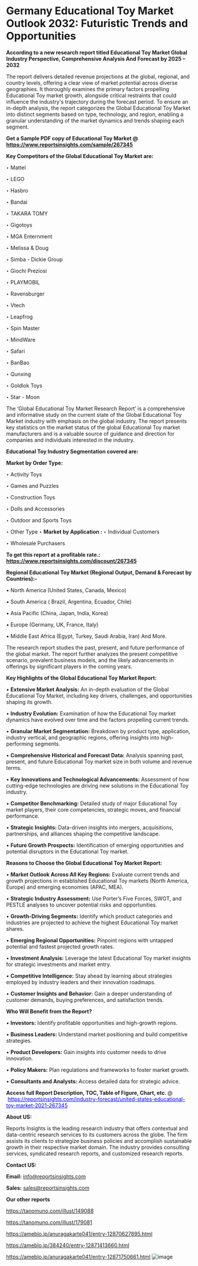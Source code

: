 # Germany Educational Toy Market Outlook 2032: Futuristic Trends and Opportunities

<strong>According to a new research report titled Educational Toy Market Global Industry Perspective, Comprehensive Analysis And Forecast by 2025 – 2032</strong>

The report delivers detailed revenue projections at the global, regional, and country levels, offering a clear view of market potential across diverse geographies. It thoroughly examines the primary factors propelling Educational Toy market growth, alongside critical restraints that could influence the industry's trajectory during the forecast period. To ensure an in-depth analysis, the report categorizes the Global Educational Toy Market into distinct segments based on type, technology, and region, enabling a granular understanding of the market dynamics and trends shaping each segment.

<strong>Get a Sample PDF copy of Educational Toy Market </strong><strong>@<a href=https://www.reportsinsights.com/sample/267345 style=color:#0000ff;> https://www.reportsinsights.com/sample/267345</a></strong></font>

<strong>Key Competitors of the Global Educational Toy Market are:</strong>

‣ Mattel

‣ LEGO

‣ Hasbro

‣ Bandai

‣ TAKARA TOMY

‣ Gigotoys

‣ MGA Enternment

‣ Melissa & Doug

‣ Simba - Dickie Group

‣ Giochi Preziosi

‣ PLAYMOBIL

‣ Ravensburger

‣ Vtech

‣ Leapfrog

‣ Spin Master

‣ MindWare

‣ Safari

‣ BanBao

‣ Qunxing

‣ Goldlok Toys

‣ Star - Moon

The ‘Global Educational Toy Market Research Report’ is a comprehensive and informative study on the current state of the Global Educational Toy Market industry with emphasis on the global industry. The report presents key statistics on the market status of the global Educational Toy market manufacturers and is a valuable source of guidance and direction for companies and individuals interested in the industry.

<strong>Educational Toy Industry Segmentation covered are:</strong>

<strong>Market by Order Type: </strong>

‣ Activity Toys

‣ Games and Puzzles

‣ Construction Toys

‣ Dolls and Accessories

‣ Outdoor and Sports Toys

‣ Other Type
‣ 
<strong>Market by Application :</strong>
‣ Individual Customers

‣ Wholesale Purchasers

<strong>To get this report at a profitable rate.: <a href=https://www.reportsinsights.com/discount/267345 style=color:#0000ff;>https://www.reportsinsights.com/discount/267345</a></strong></font>

<strong>Regional Educational Toy Market (Regional Output, Demand &amp; Forecast by Countries):-</strong>

• North America (United States, Canada, Mexico)

• South America ( Brazil, Argentina, Ecuador, Chile)

• Asia Pacific (China, Japan, India, Korea)

• Europe (Germany, UK, France, Italy)

• Middle East Africa (Egypt, Turkey, Saudi Arabia, Iran) And More.

The research report studies the past, present, and future performance of the global market. The report further analyzes the present competitive scenario, prevalent business models, and the likely advancements in offerings by significant players in the coming years.

<strong>Key Highlights of the Global Educational Toy Market Report:</strong>

• <strong>Extensive Market Analysis:</strong> An in-depth evaluation of the Global Educational Toy Market, including key drivers, challenges, and opportunities shaping its growth.

• <strong>Industry Evolution:</strong> Examination of how the Educational Toy market dynamics have evolved over time and the factors propelling current trends.

• <strong>Granular Market Segmentation:</strong> Breakdown by product type, application, industry vertical, and geographic regions, offering insights into high-performing segments.

• <strong>Comprehensive Historical and Forecast Data:</strong> Analysis spanning past, present, and future Educational Toy market size in both volume and revenue terms.

• <strong>Key Innovations and Technological Advancements:</strong> Assessment of how cutting-edge technologies are driving new solutions in the Educational Toy industry.

• <strong>Competitor Benchmarking:</strong> Detailed study of major Educational Toy market players, their core competencies, strategic moves, and financial performance.

• <strong>Strategic Insights:</strong> Data-driven insights into mergers, acquisitions, partnerships, and alliances shaping the competitive landscape.

• <strong>Future Growth Prospects:</strong> Identification of emerging opportunities and potential disruptors in the Educational Toy market.

<strong>Reasons to Choose the Global Educational Toy Market Report:</strong>

• <strong>Market Outlook Across All Key Regions:</strong> Evaluate current trends and growth projections in established Educational Toy markets (North America, Europe) and emerging economies (APAC, MEA).

• <strong>Strategic Industry Assessment:</strong> Use Porter’s Five Forces, SWOT, and PESTLE analyses to uncover potential risks and opportunities.

• <strong>Growth-Driving Segments:</strong> Identify which product categories and industries are projected to achieve the highest Educational Toy market shares.

• <strong>Emerging Regional Opportunities:</strong> Pinpoint regions with untapped potential and fastest projected growth rates.

• <strong>Investment Analysis:</strong> Leverage the latest Educational Toy market insights for strategic investments and market entry.

• <strong>Competitive Intelligence:</strong> Stay ahead by learning about strategies employed by industry leaders and their innovation roadmaps.

• <strong>Customer Insights and Behavior:</strong> Gain a deeper understanding of customer demands, buying preferences, and satisfaction trends.

<strong>Who Will Benefit from the Report?</strong>

• <strong>Investors:</strong> Identify profitable opportunities and high-growth regions.

• <strong>Business Leaders:</strong> Understand market positioning and build competitive strategies.

• <strong>Product Developers:</strong> Gain insights into customer needs to drive innovation.

• <strong>Policy Makers:</strong> Plan regulations and frameworks to foster market growth.

• <strong>Consultants and Analysts:</strong> Access detailed data for strategic advice.
</ul>
<strong>Access full Report Description, TOC, Table of Figure, Chart, etc. </strong>@  <a href=https://reportsinsights.com/industry-forecast/united-states-educational-toy-market-2021-267345 style=color:#0000ff;>https://reportsinsights.com/industry-forecast/united-states-educational-toy-market-2021-267345</a></font>

<strong><strong>About US</strong>:</strong>

Reports Insights is the leading research industry that offers contextual and data-centric research services to its customers across the globe. The firm assists its clients to strategize business policies and accomplish sustainable growth in their respective market domain. The industry provides consulting services, syndicated research reports, and customized research reports.

<strong>Contact US:</strong>

<p class=""""><b>Email:</b> <a href=mailto:info@reportsinsights.com>info@reportsinsights.com</a></p>
<p class=""""><b>Sales:</b> <a href=mailto:sales@reportsinsights.com>sales@reportsinsights.com</a></p>

<strong>Our other reports</strong>

<a href=https://tanomuno.com/illust/149088>https://tanomuno.com/illust/149088</a>

<a href=https://tanomuno.com/illust/179081>https://tanomuno.com/illust/179081</a>

<a href=https://ameblo.jp/anuragakarte041/entry-12870627895.html>https://ameblo.jp/anuragakarte041/entry-12870627895.html</a>

<a href=https://ameblo.jp/384240/entry-12871413660.html>https://ameblo.jp/384240/entry-12871413660.html</a>

<a href=https://ameblo.jp/anuragakarte041/entry-12871750661.html>https://ameblo.jp/anuragakarte041/entry-12871750661.html</a>
![image](https://github.com/user-attachments/assets/054d545c-09f0-42db-abfa-80b16bede849)

